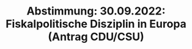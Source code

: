 ---
abstimmung:
  abstimmung: 1
  bundestagssitzung: 58
  datum: 30. September 2022
  legislaturperiode: 20
categories:
- Todo
data:
- title: Abstimmungsergebnis 20220930_1.pdf
  url: /res/2025-btw/abstimmungsergebnisse/20220930_1.pdf
- title: Abstimmungsergebnis 20220930_1_xls.xlsx
  url: /res/2025-btw/abstimmungsergebnisse/20220930_1_xls.xlsx
- title: Abstimmungsergebnis 20220930_1_xls.csv
  url: /res/2025-btw/abstimmungsergebnisse_csv/20220930_1_xls.csv
documents:
- local: /res/2025-btw/drucksachen/2003691.pdf
  summary: '### Antrag der CDU/CSU-Fraktion: Stabilitätsunion statt Schuldenunion


    Der Antrag der CDU/CSU-Fraktion fordert eine Stärkung des Stabilitäts- und Wachstumspaktes
    (SWP) und eine Rückkehr zu fiskalpolitischer Disziplin in Europa.  Er kritisiert
    die langfristige Aussetzung des SWP und fordert eine Reform, um die Schuldenbremse
    wieder wirksam zu machen und die europäischen Fiskalregeln zu verschärfen.


    **Kernpunkte und Ziele:**


    * Wiedereinführung und Stärkung des SWP

    * Reform des SWP zur Verbesserung der Durchsetzbarkeit und Vereinfachung

    * Stärkung des präventiven Arms des SWP

    * Ablehnung der Vergemeinschaftung von Schulden in der EU

    * Verbesserung der Überwachung der Einhaltung der Fiskalregeln



    '
  title: Drucksache 20/3691
  url: https://dserver.bundestag.de/btd/20/036/2003691.pdf
ergebnis:
  AfD:
    enthaltung: 63
    gesamt: 79
    ja: 1
    nein: 0
    nichtabgegeben: 15
    ungueltig: 0
  Bündnis 90/Die Grünen:
    enthaltung: 0
    gesamt: 118
    ja: 0
    nein: 95
    nichtabgegeben: 23
    ungueltig: 0
  CDU/CSU:
    enthaltung: 1
    gesamt: 197
    ja: 167
    nein: 0
    nichtabgegeben: 29
    ungueltig: 0
  Die Linke:
    enthaltung: 0
    gesamt: 39
    ja: 0
    nein: 27
    nichtabgegeben: 12
    ungueltig: 0
  FDP:
    enthaltung: 0
    gesamt: 91
    ja: 0
    nein: 77
    nichtabgegeben: 14
    ungueltig: 0
  Fraktionslos:
    enthaltung: 2
    gesamt: 5
    ja: 1
    nein: 1
    nichtabgegeben: 1
    ungueltig: 0
  SPD:
    enthaltung: 0
    gesamt: 204
    ja: 0
    nein: 177
    nichtabgegeben: 27
    ungueltig: 0
layout: abstimmung
links:
- title: Link zu bundestag.de
  url: https://www.bundestag.de/parlament/plenum/abstimmung/abstimmung?id=802
preview: 'Deutscher Bundestag


  58. Sitzung des Deutschen Bundestages

  am Freitag, 30. September 2022


  Endgültiges Ergebnis der Namentlichen Abstimmung Nr. 1


  Antrag der Fraktion der CDU/CSU

  Stabilitätsunion statt Schuldenunion - Stabilitäts- und Wachstumspakt festigen Fiskalpolitische
  Disziplin in Europa sichern

  Drs. 20/3691'
tags:
- Todo
title: 'Abstimmung: 30.09.2022: Fiskalpolitische Disziplin in Europa (Antrag CDU/CSU)'
---